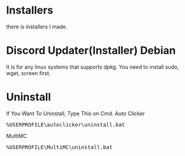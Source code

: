 # Installers
there is installers I made.
# Discord Updater(Installer) Debian
It is for any linux systems that supports dpkg.
You need to install sudo, wget, screen first.
# Uninstall
If You Want To Uninstall, Type This on Cmd.
Auto Clicker
<pre>%USERPROFILE\autoclicker\uninstall.bat</pre>
MultiMC
<pre>%USERPROFILE\MultiMC\uninstall.bat</pre>

